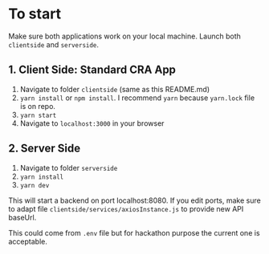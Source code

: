 # To start

Make sure both applications work on your local machine.
Launch both `clientside` and `serverside`.

## 1. Client Side: Standard CRA App

1. Navigate to folder `clientside` (same as this README.md)
2. `yarn install` or `npm install`. I recommend `yarn` because `yarn.lock` file is on repo.
3. `yarn start`
4. Navigate to `localhost:3000` in your browser

## 2. Server Side

1. Navigate to folder `serverside`
2. `yarn install`
3. `yarn dev`

This will start a backend on port localhost:8080.
If you edit ports, make sure to adapt file `clientside/services/axiosInstance.js` to provide new API baseUrl.

This could come from `.env` file but for hackathon purpose the current one is acceptable.
